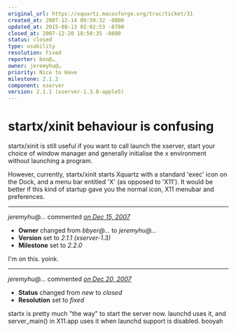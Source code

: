 ```yaml
---
original_url: https://xquartz.macosforge.org/trac/ticket/31
created_at: 2007-12-14 09:59:32 -0800
updated_at: 2015-08-13 02:02:53 -0700
closed_at: 2007-12-20 18:50:35 -0800
status: closed
type: usability
resolution: Fixed
reporter: ben@…
owner: jeremyhu@…
priority: Nice to Have
milestone: 2.1.2
component: xserver
version: 2.1.1 (xserver-1.3.0-apple5)
---
```


startx/xinit behaviour is confusing
===================================


startx/xinit is still useful if you want to call launch the xserver, start your choice of window manager and generally initialise the x environment without launching a program.

However, currently, startx/xinit starts Xquartz with a standard 'exec' icon on the Dock, and a menu bar entitled 'X' (as opposed to 'X11'). It would be better if this kind of startup gave you the normal icon, X11 menubar and preferences.



---

*jeremyhu@…* commented *[on Dec 15, 2007](https://xquartz.macosforge.org/trac/ticket/31#comment:1 "December 15, 2007 at 8:46 PM PST")*

-   **Owner** changed from *bbyer@…* to *jeremyhu@…*
-   **Version** set to *2.1.1 (xserver-1.3)*
-   **Milestone** set to *2.2.0*

I'm on this. yoink.



---

*jeremyhu@…* commented *[on Dec 20, 2007](https://xquartz.macosforge.org/trac/ticket/31#comment:2 "December 20, 2007 at 6:50 PM PST")*

-   **Status** changed from *new* to *closed*
-   **Resolution** set to *fixed*

startx is pretty much "the way" to start the server now. launchd uses it, and server\_main() in X11.app uses it when launchd support is disabled. booyah



